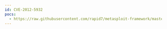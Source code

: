 ```yaml
---
id: CVE-2012-5932
pocs:
  - https://raw.githubusercontent.com/rapid7/metasploit-framework/master/modules/exploits/windows/novell/netiq_pum_eval.rb
---
```

